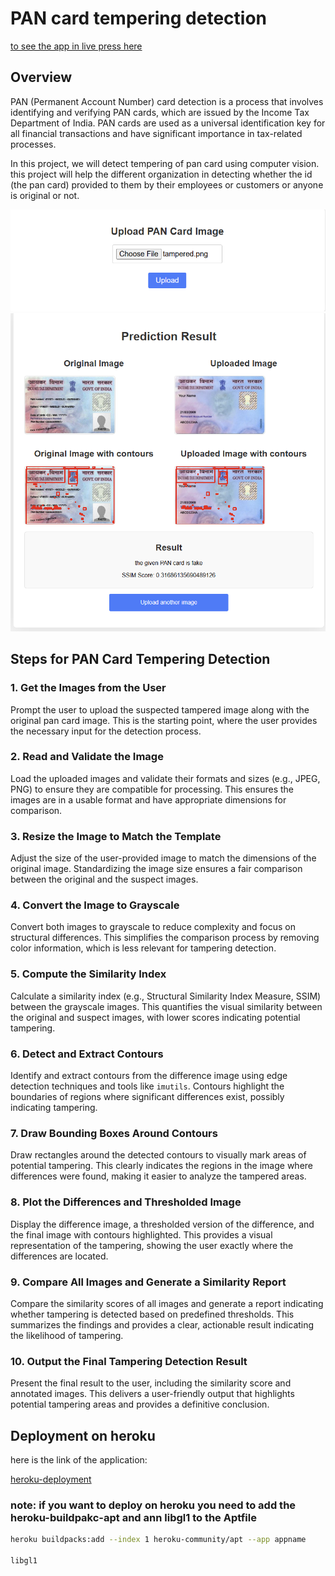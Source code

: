 # PAN card tempering detection

[to see the app in live press here](https://pan-card-tampering-detection-e0dbf45b835c.herokuapp.com/)
## Overview

PAN (Permanent Account Number) card detection is a process that involves identifying and verifying PAN cards, which are issued by the Income Tax Department of India. PAN cards are used as a universal identification key for all financial transactions and have significant importance in tax-related processes.

In this project, we will detect tempering of pan card using computer vision. this project will help the different organization in detecting whether the id (the pan card) provided to them by their employees or customers or anyone is original or not.

![](.readmeimages/1.png)
![](.readmeimages/2.png)
## Steps for PAN Card Tempering Detection

### 1. **Get the Images from the User**

Prompt the user to upload the suspected tampered image along with the original pan card image. This is the starting point, where the user provides the necessary input for the detection process.

### 2. **Read and Validate the Image**

Load the uploaded images and validate their formats and sizes (e.g., JPEG, PNG) to ensure they are compatible for processing. This ensures the images are in a usable format and have appropriate dimensions for comparison.

### 3. **Resize the Image to Match the Template**

Adjust the size of the user-provided image to match the dimensions of the original image. Standardizing the image size ensures a fair comparison between the original and the suspect images.

### 4. **Convert the Image to Grayscale**

Convert both images to grayscale to reduce complexity and focus on structural differences. This simplifies the comparison process by removing color information, which is less relevant for tampering detection.

### 5. **Compute the Similarity Index**

Calculate a similarity index (e.g., Structural Similarity Index Measure, SSIM) between the grayscale images. This quantifies the visual similarity between the original and suspect images, with lower scores indicating potential tampering.

### 6. **Detect and Extract Contours**

Identify and extract contours from the difference image using edge detection techniques and tools like `imutils`. Contours highlight the boundaries of regions where significant differences exist, possibly indicating tampering.

### 7. **Draw Bounding Boxes Around Contours**

Draw rectangles around the detected contours to visually mark areas of potential tampering. This clearly indicates the regions in the image where differences were found, making it easier to analyze the tampered areas.

### 8. **Plot the Differences and Thresholded Image**

Display the difference image, a thresholded version of the difference, and the final image with contours highlighted. This provides a visual representation of the tampering, showing the user exactly where the differences are located.

### 9. **Compare All Images and Generate a Similarity Report**

Compare the similarity scores of all images and generate a report indicating whether tampering is detected based on predefined thresholds. This summarizes the findings and provides a clear, actionable result indicating the likelihood of tampering.

### 10. **Output the Final Tampering Detection Result**

Present the final result to the user, including the similarity score and annotated images. This delivers a user-friendly output that highlights potential tampering areas and provides a definitive conclusion.


## Deployment on heroku 

here is the link of the application: 

[heroku-deployment](https://pan-card-tampering-detection-e0dbf45b835c.herokuapp.com)


### note: if you want to deploy on heroku you need to add the heroku-buildpakc-apt and ann libgl1 to the Aptfile

```bash
heroku buildpacks:add --index 1 heroku-community/apt --app appname

libgl1

```